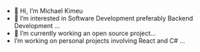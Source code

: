 - 👋 Hi, I’m Michael Kimeu 
- 👀 I’m interested in Software Development preferably Backend Development ...
- 🌱 I’m currently working an open source project...
- I’m  working on personal projects involving React and C# ...


<!---
Kimeu-22/Kimeu-22 is a ✨ special ✨ repository because its `README.md` (this file) appears on your GitHub profile.
You can click the Preview link to take a look at your changes.
--->
